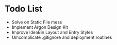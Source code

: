 # Todo List
- Solve on Static File mess
- Implement Argon Design Kit
- Improve IdeaBin Layout and Entry Styles
- Umcomplicate .gitignore and deployment routines
